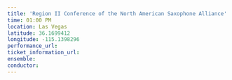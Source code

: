 ```yaml
---
title: 'Region II Conference of the North American Saxophone Alliance'
time: 01:00 PM
location: Las Vegas
latitude: 36.1699412
longitude: -115.1398296
performance_url: 
ticket_information_url: 
ensemble: 
conductor: 
---
```

